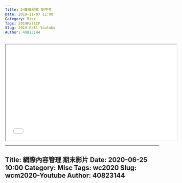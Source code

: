 ```yaml
---
Title: 計算機程式 期中考
Date: 2019-11-07 11:00
Category: Misc
Tags: 2019FallCP
Slug: 2019-Fall-Youtube
Author: 40823144
---
```


<p><iframe width="560" height="314" src="//www.youtube.com/embed/ZDXa5hooMSA" allowfullscreen="allowfullscreen"></iframe></p>

<!-- PELICAN_END_SUMMARY -->
---
Title: 網際內容管理 期末影片
Date: 2020-06-25 10:00
Category: Misc
Tags: wc2020
Slug: wcm2020-Youtube
Author: 40823144
---